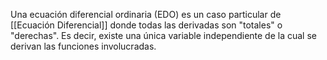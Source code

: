 

Una ecuación diferencial ordinaria (EDO) es un caso particular de [[Ecuación Diferencial]] donde todas las derivadas son "totales" o "derechas". Es decir, existe una única variable independiente de la cual se derivan las funciones involucradas.

